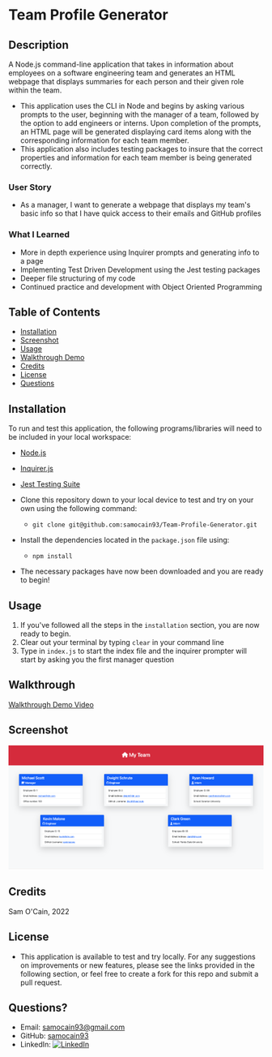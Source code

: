 # Team Profile Generator


## Description

A Node.js command-line application that takes in information about employees on a software engineering team and generates an HTML webpage that displays summaries for each person and their given role within the team.

- This application uses the CLI in Node and begins by asking various prompts to the user, beginning with the manager of a team, followed by the option to add engineers or interns. Upon completion of the prompts, an HTML page will be generated displaying card items along with the corresponding information for each team member.
- This application also includes testing packages to insure that the correct properties and information for each team member is being generated correctly.

### User Story
- As a manager, I want to generate a webpage that displays my team's basic info
so that I have quick access to their emails and GitHub profiles

### What I Learned
- More in depth experience using Inquirer prompts and generating info to a page
- Implementing Test Driven Development using the Jest testing packages
- Deeper file structuring of my code
- Continued practice and development with Object Oriented Programming


## Table of Contents

- [Installation](#installation)
- [Screenshot](#screenshot)
- [Usage](#usage)
- [Walkthrough Demo](#walkthrough)
- [Credits](#credits)
- [License](#license)
- [Questions](#questions)


## Installation

To run and test this application, the following programs/libraries will need to be included in your local workspace:  
- [Node.js](https://nodejs.org/en/)
- [Inquirer.js](https://www.npmjs.com/package/inquirer)
- [Jest Testing Suite](https://jestjs.io/)  
- Clone this repository down to your local device to test and try on your own using the following command:  
    - `git clone git@github.com:samocain93/Team-Profile-Generator.git`
- Install the dependencies located in the `package.json` file using:  
    - `npm install`

- The necessary packages have now been downloaded and you are ready to begin!

## Usage

1. If you've followed all the steps in the `installation` section, you are now ready to begin.
2. Clear out your terminal by typing `clear` in your command line
3. Type in `index.js` to start the index file and the inquirer prompter will start by asking you the first manager question




## Walkthrough

[Walkthrough Demo Video](https://drive.google.com/file/d/1t2hL8FvgTWx1YgYEB6wGaW9imHs9Ca27/view?usp=share_link)  


## Screenshot

![Generated Team Profile Screenshot](./assets/images/team_profile_screenshot.png)

## Credits

Sam O'Cain, 2022

## License

- This application is available to test and try locally. For any suggestions on improvements or new features, please see the links provided in the following section, or feel free to create a fork for this repo and submit a pull request.


## Questions?

-  Email: [samocain93@gmail.com](mailto:samocain93@gmail.com) 
- GitHub: [samocain93](https://github.com/samocain93)  
-  LinkedIn: [![LinkedIn](https://img.shields.io/badge/LinkedIn-samuelocain-blue)](https://www.linkedin.com/in/samuelocain/)



